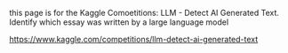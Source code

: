 this page is for the Kaggle Comoetitions: 
LLM - Detect AI Generated Text. 
Identify which essay was written by a large language model

https://www.kaggle.com/competitions/llm-detect-ai-generated-text


